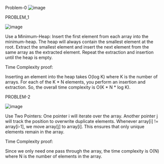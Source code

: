 Problem-0
![image](https://github.com/user-attachments/assets/09f3e894-44fc-4eec-a6cd-2483ca9c43b9)


PROBLEM_1 

![image](https://github.com/user-attachments/assets/d912a347-965d-4064-8275-08c6d8f9384f)


Use a Minimum-Heap:
Insert the first element from each array into the minimum-heap.
The heap will always contain the smallest element at the root.
Extract the smallest element and insert the next element from the same array as the extracted element.
Repeat the extraction and insertion until the heap is empty.

Time Complexity proof:


Inserting an element into the heap takes O(log K) where K is the number of arrays.
For each of the K * N elements, you perform an insertion and extraction.
So, the overall time complexity is O(K * N * log K).

PROBLEM-2

![image](https://github.com/user-attachments/assets/998139ec-4a85-4c4e-9748-cca9b3afc198)


Use Two Pointers:
One pointer i will iterate over the array.
Another pointer j will track the position to overwrite duplicate elements.
Whenever array[i] != array[i-1], we move array[j] to array[i].
This ensures that only unique elements remain in the array.


Time Complexity proof:


Since we only need one pass through the array, the time complexity is O(N) where N is the number of elements in the array.

